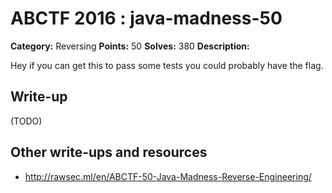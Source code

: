 # ABCTF 2016 : java-madness-50

**Category:** Reversing
**Points:** 50
**Solves:** 380
**Description:**

Hey if you can get this to pass some tests you could probably have the flag.

## Write-up

(TODO)

## Other write-ups and resources

* http://rawsec.ml/en/ABCTF-50-Java-Madness-Reverse-Engineering/

